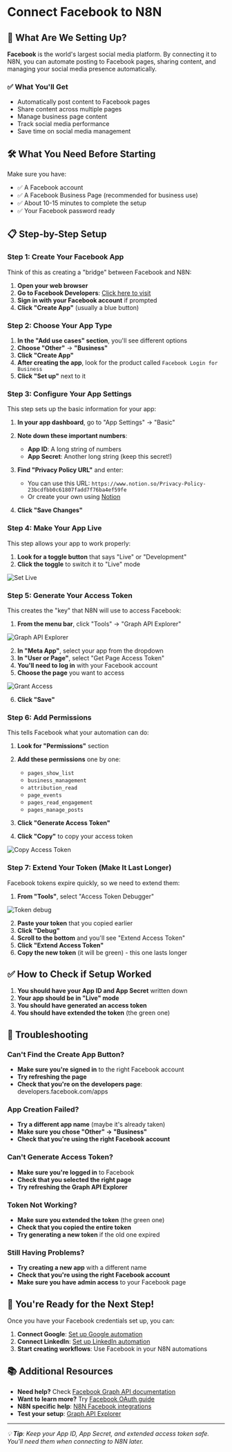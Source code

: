 # Connect Facebook to N8N

## 🎯 What Are We Setting Up?

**Facebook** is the world's largest social media platform. By connecting it to N8N, you can automate posting to Facebook pages, sharing content, and managing your social media presence automatically.

### ✅ What You'll Get

- Automatically post content to Facebook pages
- Share content across multiple pages
- Manage business page content
- Track social media performance
- Save time on social media management

## 🛠️ What You Need Before Starting

Make sure you have:

- ✅ A Facebook account
- ✅ A Facebook Business Page (recommended for business use)
- ✅ About 10-15 minutes to complete the setup
- ✅ Your Facebook password ready

## 📋 Step-by-Step Setup

### Step 1: Create Your Facebook App

Think of this as creating a "bridge" between Facebook and N8N:

1. **Open your web browser**
2. **Go to Facebook Developers**: [Click here to visit](https://developers.facebook.com/apps/)
3. **Sign in with your Facebook account** if prompted
4. **Click "Create App"** (usually a blue button)

### Step 2: Choose Your App Type

1. **In the "Add use cases" section**, you'll see different options
2. **Choose "Other"** → **"Business"**
3. **Click "Create App"**
4. **After creating the app**, look for the product called `Facebook Login for Business`
5. **Click "Set up"** next to it

### Step 3: Configure Your App Settings

This step sets up the basic information for your app:

1. **In your app dashboard**, go to "App Settings" → "Basic"
2. **Note down these important numbers**:

   - **App ID**: A long string of numbers
   - **App Secret**: Another long string (keep this secret!)

3. **Find "Privacy Policy URL"** and enter:

   - You can use this URL: `https://www.notion.so/Privacy-Policy-23bcdfbb0c61807fadd7f76ba4ef59fe`
   - Or create your own using [Notion](https://www.notion.so)

4. **Click "Save Changes"**

### Step 4: Make Your App Live

This step allows your app to work properly:

1. **Look for a toggle button** that says "Live" or "Development"
2. **Click the toggle** to switch it to "Live" mode

![Set Live](../../../assets/facebook/fb-live.png)

### Step 5: Generate Your Access Token

This creates the "key" that N8N will use to access Facebook:

1. **From the menu bar**, click "Tools" → "Graph API Explorer"

![Graph API Explorer](../../../assets/facebook/facebook-graph-api.png)

2. **In "Meta App"**, select your app from the dropdown
3. **In "User or Page"**, select "Get Page Access Token"
4. **You'll need to log in** with your Facebook account
5. **Choose the page** you want to access

![Grant Access](../../../assets/facebook/fb-grant-access.png)

6. **Click "Save"**

### Step 6: Add Permissions

This tells Facebook what your automation can do:

1. **Look for "Permissions"** section
2. **Add these permissions** one by one:

   - `pages_show_list`
   - `business_management`
   - `attribution_read`
   - `page_events`
   - `pages_read_engagement`
   - `pages_manage_posts`

3. **Click "Generate Access Token"**
4. **Click "Copy"** to copy your access token

![Copy Access Token](../../../assets/facebook/facebook-copy-access-token.png)

### Step 7: Extend Your Token (Make It Last Longer)

Facebook tokens expire quickly, so we need to extend them:

1. **From "Tools"**, select "Access Token Debugger"

![Token debug](../../../assets/facebook/facebook-token-debug.png)

2. **Paste your token** that you copied earlier
3. **Click "Debug"**
4. **Scroll to the bottom** and you'll see "Extend Access Token"
5. **Click "Extend Access Token"**
6. **Copy the new token** (it will be green) - this one lasts longer

## ✅ How to Check if Setup Worked

1. **You should have your App ID and App Secret** written down
2. **Your app should be in "Live" mode**
3. **You should have generated an access token**
4. **You should have extended the token** (the green one)

## 🚨 Troubleshooting

### Can't Find the Create App Button?

- **Make sure you're signed in** to the right Facebook account
- **Try refreshing the page**
- **Check that you're on the developers page**: developers.facebook.com/apps

### App Creation Failed?

- **Try a different app name** (maybe it's already taken)
- **Make sure you chose "Other" → "Business"**
- **Check that you're using the right Facebook account**

### Can't Generate Access Token?

- **Make sure you're logged in** to Facebook
- **Check that you selected the right page**
- **Try refreshing the Graph API Explorer**

### Token Not Working?

- **Make sure you extended the token** (the green one)
- **Check that you copied the entire token**
- **Try generating a new token** if the old one expired

### Still Having Problems?

- **Try creating a new app** with a different name
- **Check that you're using the right Facebook account**
- **Make sure you have admin access** to your Facebook page

## 🎉 You're Ready for the Next Step!

Once you have your Facebook credentials set up, you can:

1. **Connect Google**: [Set up Google automation](./01-get-access-token-for-google.md)
2. **Connect LinkedIn**: [Set up LinkedIn automation](./02-get-access-token-for-linkedin.md)
3. **Start creating workflows**: Use Facebook in your N8N automations

## 📚 Additional Resources

- **Need help?** Check [Facebook Graph API documentation](https://developers.facebook.com/docs/graph-api)
- **Want to learn more?** Try [Facebook OAuth guide](https://developers.facebook.com/docs/facebook-login/security)
- **N8N specific help**: [N8N Facebook integrations](https://docs.n8n.io/integrations/nodes/n8n-nodes-base.facebook/)
- **Test your setup**: [Graph API Explorer](https://developers.facebook.com/tools/explorer/)

---

_💡 **Tip**: Keep your App ID, App Secret, and extended access token safe. You'll need them when connecting to N8N later._
